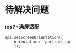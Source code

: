 # 待解决问题
### ios7+满屏适配
```
api.setScreenOrientation({
    orientation: 'portrait_up'
    });
```
### 